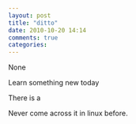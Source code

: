 ```yaml
---
layout: post
title: "ditto"
date: 2010-10-20 14:14
comments: true
categories: 
---
```


None


Learn something new today


There is a 


Never come across it in linux before.


